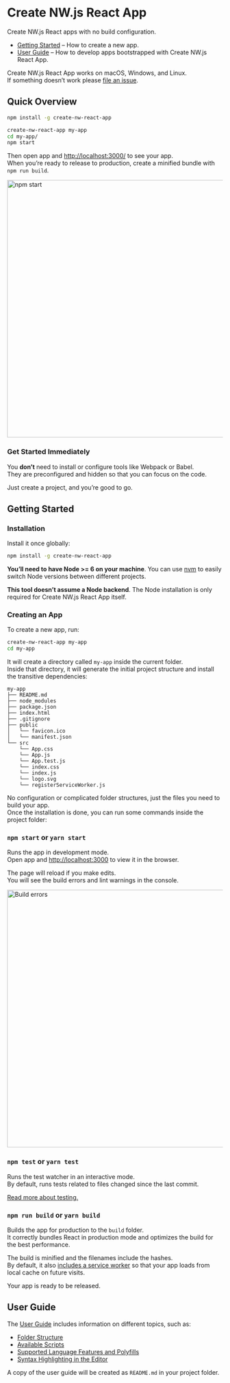 # Create NW.js React App

Create NW.js React apps with no build configuration.

* [Getting Started](#getting-started) – How to create a new app.
* [User Guide](https://github.com/naviapps/create-nw-react-app/blob/master/packages/nw-react-scripts/template/README.md) – How to develop apps bootstrapped with Create NW.js React App.

Create NW.js React App works on macOS, Windows, and Linux.<br>
If something doesn’t work please [file an issue](https://github.com/naviapps/create-nw-react-app/issues/new).

## Quick Overview

```sh
npm install -g create-nw-react-app

create-nw-react-app my-app
cd my-app/
npm start
```

Then open app and [http://localhost:3000/](http://localhost:3000/) to see your app.<br>
When you’re ready to release to production, create a minified bundle with `npm run build`.

<img src='https://raw.githubusercontent.com/naviapps/create-nw-react-app/master/.github/npm_start.png' width='600' alt='npm start'>

### Get Started Immediately

You **don’t** need to install or configure tools like Webpack or Babel.<br>
They are preconfigured and hidden so that you can focus on the code.

Just create a project, and you’re good to go.

## Getting Started

### Installation

Install it once globally:

```sh
npm install -g create-nw-react-app
```

**You’ll need to have Node >= 6 on your machine**. You can use [nvm](https://github.com/creationix/nvm#installation) to easily switch Node versions between different projects.

**This tool doesn’t assume a Node backend**. The Node installation is only required for Create NW.js React App itself.

### Creating an App

To create a new app, run:

```sh
create-nw-react-app my-app
cd my-app
```

It will create a directory called `my-app` inside the current folder.<br>
Inside that directory, it will generate the initial project structure and install the transitive dependencies:

```
my-app
├── README.md
├── node_modules
├── package.json
├── index.html
├── .gitignore
├── public
│   └── favicon.ico
│   └── manifest.json
└── src
    └── App.css
    └── App.js
    └── App.test.js
    └── index.css
    └── index.js
    └── logo.svg
    └── registerServiceWorker.js
```

No configuration or complicated folder structures, just the files you need to build your app.<br>
Once the installation is done, you can run some commands inside the project folder:

### `npm start` or `yarn start`

Runs the app in development mode.<br>
Open app and [http://localhost:3000](http://localhost:3000) to view it in the browser.

The page will reload if you make edits.<br>
You will see the build errors and lint warnings in the console.

<img src='https://raw.githubusercontent.com/naviapps/create-nw-react-app/master/.github/build_errors.png' width='600' alt='Build errors'>

### `npm test` or `yarn test`

Runs the test watcher in an interactive mode.<br>
By default, runs tests related to files changed since the last commit.

[Read more about testing.](https://github.com/naviapps/create-nw-react-app/blob/master/packages/nw-react-scripts/template/README.md#running-tests)

### `npm run build` or `yarn build`

Builds the app for production to the `build` folder.<br>
It correctly bundles React in production mode and optimizes the build for the best performance.

The build is minified and the filenames include the hashes.<br>
By default, it also [includes a service worker](https://github.com/naviapps/create-nw-react-app/blob/master/packages/nw-react-scripts/template/README.md#making-a-progressive-web-app) so that your app loads from local cache on future visits.

Your app is ready to be released.

## User Guide

The [User Guide](https://github.com/naviapps/create-nw-react-app/blob/master/packages/nw-react-scripts/template/README.md) includes information on different topics, such as:

- [Folder Structure](https://github.com/naviapps/create-nw-react-app/blob/master/packages/nw-react-scripts/template/README.md#folder-structure)
- [Available Scripts](https://github.com/naviapps/create-nw-react-app/blob/master/packages/nw-react-scripts/template/README.md#available-scripts)
- [Supported Language Features and Polyfills](https://github.com/naviapps/create-nw-react-app/blob/master/packages/nw-react-scripts/template/README.md#supported-language-features-and-polyfills)
- [Syntax Highlighting in the Editor](https://github.com/naviapps/create-nw-react-app/blob/master/packages/nw-react-scripts/template/README.md#syntax-highlighting-in-the-editor)

A copy of the user guide will be created as `README.md` in your project folder.
